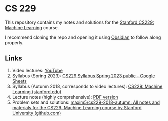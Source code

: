 # CS 229
This repository contains my notes and solutions for the [Stanford CS229: Machine Learning](https://cs229.stanford.edu/) course. 

I recommend cloning the repo and opening it using [Obsidian](https://obsidian.md/) to follow along properly.

## Links
1. Video lectures: [YouTube](https://www.youtube.com/playlist?list=PLoROMvodv4rMiGQp3WXShtMGgzqpfVfbU)
2. Syllabus (Spring 2023): [CS229 Syllabus Spring 2023 public - Google Sheets](https://docs.google.com/spreadsheets/d/12ua10iRYLtxTWi05jBSAxEMM_104nTr8S4nC2cmN9BQ/edit#gid=0)
3. Syllabus (Autumn 2018, corresponds to video lectures): [CS229: Machine Learning (stanford.edu)](https://cs229.stanford.edu/syllabus-autumn2018.html)
4. Lecture notes (highly comprehensive): [PDF version](https://cs229.stanford.edu/main_notes.pdf)
5. Problem sets and solutions: [maxim5/cs229-2018-autumn: All notes and materials for the CS229: Machine Learning course by Stanford University (github.com)](https://github.com/maxim5/cs229-2018-autumn)
